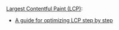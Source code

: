 [Largest Contentful Paint (LCP)](https://web.dev/lcp/):
  - [A guide for optimizing LCP step by step](https://web.dev/i18n/en/optimize-lcp/)
